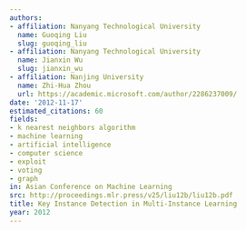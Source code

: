 ```yaml
---
authors:
- affiliation: Nanyang Technological University
  name: Guoqing Liu
  slug: guoqing_liu
- affiliation: Nanyang Technological University
  name: Jianxin Wu
  slug: jianxin_wu
- affiliation: Nanjing University
  name: Zhi-Hua Zhou
  url: https://academic.microsoft.com/author/2286237009/
date: '2012-11-17'
estimated_citations: 60
fields:
- k nearest neighbors algorithm
- machine learning
- artificial intelligence
- computer science
- exploit
- voting
- graph
in: Asian Conference on Machine Learning
src: http://proceedings.mlr.press/v25/liu12b/liu12b.pdf
title: Key Instance Detection in Multi-Instance Learning
year: 2012
---
```

